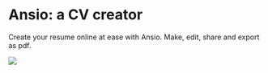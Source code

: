# Ansio: a CV creator
Create your resume online at ease with Ansio. Make, edit, share and export as pdf.

![](https://i.imgur.com/AEL5nM3.png)
